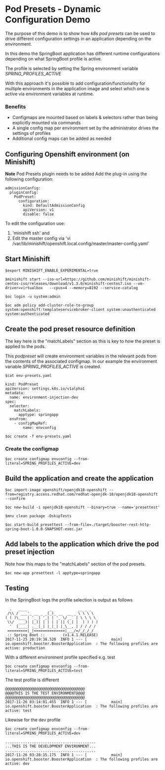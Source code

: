 # Pod Presets - Dynamic Configuration Demo
The purpose of this demo is to show how _k8s pod presets_ can be used to drive different configuration settings in an application depending on the environment.

In this demo the SpringBoot application has different runtime configurations depending on what SpringBoot profile is active. 

The profile is selected by setting the Spring environment variable _SPRING_PROFILES_ACTIVE_

With this approach it's possible to add configuration/functionality for multiple environments in the application image and select which one is active via environment variables at runtime.

### Benefits  
* Configmaps are mounted based on labels & selectors rather than being explicitly mounted via commands
* A single config map per environment set by the administrator drives the settings of profiles
* Additional config maps can be added as needed

## Configuring Openshift environment (on Minishift)
**Note** Pod Presets plugin needs to be added
Add the plug-in using the following configuration:

````
admissionConfig:
  pluginConfig:
    PodPreset:
      configuration:
        kind: DefaultAdmissionConfig
        apiVersion: v1
        disable: false
````

 To edit the configuration use: 
1. 'minishift ssh' and 
1. Edit the master config via 'vi /var/lib/minishift/openshift.local.config/master/master-config.yaml'



## Start Minishift

````
$export MINISHIFT_ENABLE_EXPERIMENTAL=true

$minishift start --iso-url=https://github.com/minishift/minishift-centos-iso/releases/download/v1.3.0/minishift-centos7.iso --vm-driver=virtualbox   --cpus=4 --memory=8192 --service-catalog

$oc login -u system:admin

$oc adm policy add-cluster-role-to-group system:openshift:templateservicebroker-client system:unauthenticated system:authenticated

````

## Create the pod preset resource definition 

The key here is the "matchLabels" section as this is key to how the preset is applied to the pods.

This _podpreset_ will create environment variables in the relevant pods from the contents of the associated configmap. In our example the environment variable _SPRING_PROFILES_ACTIVE_ is created.

```
$cat env-presets.yaml

kind: PodPreset
apiVersion: settings.k8s.io/v1alpha1
metadata:
  name: environment-injection-dev
spec:
  selector:
    matchLabels:
      apptype: springapp
  envFrom:
    - configMapRef:
        name: envconfig
```

```
$oc create -f env-presets.yaml
```
### Create the configmap

```
$oc create configmap envconfig --from-literal=SPRING_PROFILES_ACTIVE=dev
```


## Build the application and create the application 
```
$oc import-image openshift/openjdk18-openshift --from=registry.access.redhat.com/redhat-openjdk-18/openjdk18-openshift --confirm

$oc new-build -i openjdk18-openshift --binary=true --name='presettest'

$mnv clean package -DskipTests

$oc start-build presettest --from-file=./target/booster-rest-http-spring-boot-1.0.0-SNAPSHOT-exec.jar
```

## Add labels to the application which drive the pod preset injection

Note how this maps to the "matchLabels" section of the pod presets.
```
$oc new-app presettest -l apptype=springapp
```

## Testing

In the SpringBoot logs the profile selection is output as follows

```
  .   ____          _            __ _ _
 /\\ / ___'_ __ _ _(_)_ __  __ _ \ \ \ \
( ( )\___ | '_ | '_| | '_ \/ _` | \ \ \ \
 \\/  ___)| |_)| | | | | || (_| |  ) ) ) )
  '  |____| .__|_| |_|_| |_\__, | / / / /
 =========|_|==============|___/=/_/_/_/
 :: Spring Boot ::        (v1.4.1.RELEASE)
2017-11-25 20:19:38.520  INFO 1 --- [           main] io.openshift.booster.BoosterApplication  : The following profiles are active: production
```


With a different environment profile specified e.g. test
```
$oc create configmap envconfig --from-literal=SPRING_PROFILES_ACTIVE=test
``` 

The test profile is different
```
@@@@@@@@@@@@@@@@@@@@@@@@@@@@@@@@@@@@
@@@@THIS IS THE TEST ENVIRONMENT@@@@
@@@@@@@@@@@@@@@@@@@@@@@@@@@@@@@@@@@@
2017-11-26 03:14:01.455  INFO 1 --- [           main] io.openshift.booster.BoosterApplication  : The following profiles are active: test
```

Likewise for the dev profile

```
$oc create configmap envconfig --from-literal=SPRING_PROFILES_ACTIVE=dev
```

```
.........................................
...THIS IS THE DEVELOPMENT ENVIRONMENT...
.........................................
2017-11-26 03:28:15.175  INFO 1 --- [           main] io.openshift.booster.BoosterApplication  : The following profiles are active: dev
```


